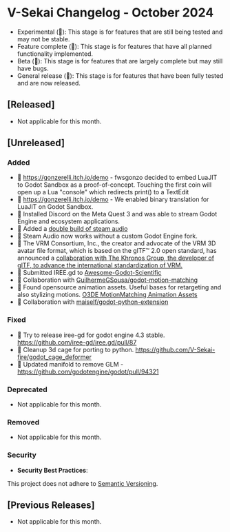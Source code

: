 # V-Sekai Changelog - October 2024

- Experimental (🧪): This stage is for features that are still being tested and may not be stable.
- Feature complete (🎯): This stage is for features that have all planned functionality implemented.
- Beta (🚧): This stage is for features that are largely complete but may still have bugs.
- General release (🚀): This stage is for features that have been fully tested and are now released.

## [Released]

- Not applicable for this month.

## [Unreleased]

### Added

- 🎯 https://gonzerelli.itch.io/demo - fwsgonzo decided to embed LuaJIT to Godot Sandbox as a proof-of-concept. Touching the first coin will open up a Lua "console" which redirects print() to a TextEdit
- 🎯 https://gonzerelli.itch.io/demo - We enabled binary translation for LuaJIT on Godot Sandbox.
- 🚀 Installed Discord on the Meta Quest 3 and was able to stream Godot Engine and ecosystem applications.
- 🎯 Added a [double build of steam audio](https://github.com/V-Sekai-fire/godot-steam-audio/tree/double)
- 🎯 Steam Audio now works without a custom Godot Engine fork.
- 🧪 The VRM Consortium, Inc., the creator and advocate of the VRM 3D avatar file format, which is based on the glTF™ 2.0 open standard, has announced a [collaboration with The Khronos Group, the developer of glTF, to advance the international standardization of VRM.](https://www.khronos.org/news/press/the-khronos-group-and-vrm-consortium-collaborate-to-advance-international-standardization-of-the-vrm-3d-avatar-file-format)
- 🚀 Submitted IREE.gd to [Awesome-Godot-Scientific](https://github.com/Ivorforce/Awesome-Godot-Scientific)
- 🧪 Collaboration with [GuilhermeGSousa/godot-motion-matching](https://github.com/GuilhermeGSousa/godot-motion-matching/)
- 🚀 Found opensource animation assets. Useful bases for retargeting and also stylizing motions. [O3DE MotionMatching Animation Assets](https://github.com/o3de/o3de/tree/development/Gems/MotionMatching/Assets/Animations)
- 🧪 Collaboration with [maiself/godot-python-extension](https://github.com/maiself/godot-python-extension)

### Fixed

- 🚧 Try to release iree-gd for godot engine 4.3 stable. https://github.com/iree-gd/iree.gd/pull/87
- 🧪 Cleanup 3d cage for porting to python. https://github.com/V-Sekai-fire/godot_cage_deformer
- 🚧 Updated manifold to remove GLM - https://github.com/godotengine/godot/pull/94321

### Deprecated

- Not applicable for this month.

### Removed

- Not applicable for this month.

### Security

- **Security Best Practices**:

This project does not adhere to [Semantic Versioning](https://semver.org/spec/v2.0.0.html).

## [Previous Releases]

- Not applicable for this month.
